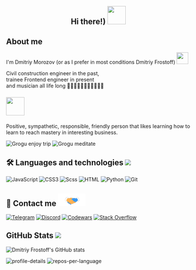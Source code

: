 <!--title start-->
<section>
<h1 align="center">Hi there!) <img src="https://user-images.githubusercontent.com/74038190/221352989-518609ab-b4d1-459e-929f-a08cd2bd9b3c.gif" height="50" width="50"></h1>
</section>
<!--title end-->

<!--about me start-->
<section>
<h2>About me</h2>    
<p>I'm Dmitriy Morozov (or as I prefer in most conditions Dmitriy Frostoff) <img src="https://user-images.githubusercontent.com/74038190/212744289-c46f1717-bfc9-4724-8ef3-4b08e3583110.gif" height="32" width="32"></p>

<p>Civil construction engineer in the past, <br>
trainee Frontend engineer in present <br>
and musician all life long 🎼🎸🎤🎹🎹🎹🎹🎹🎹🎹🥁</p>     

<h3 align="left"><img src="https://user-images.githubusercontent.com/74038190/238200839-9c351cb9-c9a2-4b20-8420-e96b8331a53b.gif" height="50" width="50"></h3>

<p>Positive, sympathetic, responsible, friendly person that likes learning how to learn to reach mastery in interesting business.</p>

<img src="https://i.pinimg.com/originals/17/bc/93/17bc93709623f3d656249027fb1df1ff.gif" alt="Grogu enjoy trip" height=75px> <img src="https://media.tenor.com/9vZ20T7kkvAAAAAC/baby-yoda.gif" alt="Grogu meditate" height=75px>
</section>
<!--about me end-->

<!--Languages and technologies start-->
<section>
<h2>🛠 Languages and technologies <img src="https://media2.giphy.com/media/QssGEmpkyEOhBCb7e1/giphy.gif?cid=ecf05e47a0n3gi1bfqntqmob8g9aid1oyj2wr3ds3mg700bl&rid=giphy.gif" width=32px></h2>   

![JavaScript](https://img.shields.io/badge/-javascript-%23090909?style=for-the-badge&logo=javascript)
![CSS3](https://img.shields.io/badge/css3-%23090909.svg?style=for-the-badge&logo=css3&logoColor=%231572B6)
![Scss](https://img.shields.io/badge/-scss-%23090909?style=for-the-badge&logo=sass)
![HTML](https://img.shields.io/badge/-HTML5-%23090909?style=for-the-badge&logo=HTML5)
![Python](https://img.shields.io/badge/python-%23090909?style=for-the-badge&logo=python&logoColor=ffdd54)
![Git](https://img.shields.io/badge/git-%23090909.svg?style=for-the-badge&logo=git&logoColor=white&logoColor=%23E34234)
</section>
<!--Languages and technologies end-->

<!--Contact me start-->
<h2> 📱 Contact me <img src='https://raw.githubusercontent.com/benbahrenburg/benbahrenburg/main/assets/handshake.gif' width="75px"></h2>    

[![Telegram](https://img.shields.io/badge/-telegram-090909?style=for-the-badge&logo=telegram)](https://t.me/Dmitriy_Frostoff)
[![Discord](https://img.shields.io/badge/-Discord-090909?style=for-the-badge&logo=Discord)](https://discord.com/channels/@Dmitriy-Frostoff#9603)
[![Codewars](https://img.shields.io/badge/-Codewars-090909?style=for-the-badge&logo=Codewars&logoColor=%23E34234)](https://www.codewars.com/users/rsschool_78dcfb24c923f558)
[![Stack Overflow](https://img.shields.io/badge/-Stackoverflow-090909?style=for-the-badge&logo=stack-overflow&logoColor=%23FF4433)](https://stackoverflow.com/users/20705648/dmitriy-frostoff)
</section>
<!--Contact me end-->

<!--GitHub Stats start-->
<section>
<h2> GitHub Stats <img src='https://media1.giphy.com/media/du3J3cXyzhj75IOgvA/giphy.gif?cid=ecf05e47x2g034i9pzwtzzsd3xgg2w9nr94t4tflbbgo3008&rid=giphy.gif' width='32px'> </h2>

<img src="https://github-readme-stats-sigma-five.vercel.app/api?username=Dmitriy-Frostoff&show_icons=true&theme=tokyonight&count_private=true" alt="Dmitriy Frostoff's GitHub stats"/>

<a href="https://github.com/Dmitriy-Frostoff"></a>
<img src="http://github-profile-summary-cards.vercel.app/api/cards/profile-details?username=Dmitriy-Frostoff&theme=tokyonight&layout=compact" alt="profile-details"/>
<img src="http://github-profile-summary-cards.vercel.app/api/cards/repos-per-language?username=Dmitriy-Frostoff&theme=tokyonight" alt="repos-per-language"/>
</section>
<!--GitHub Stats end-->
